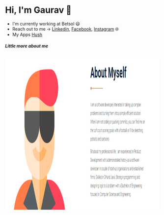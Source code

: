 # Hi, I'm Gaurav 👋

 - I'm currently working at Betsol :smiley: 
 - Reach out to me -> [Linkedin], [Facebook], [Instagram] :globe_with_meridians: 
 - My Apps [Hush]

##### Little more about me
<img src="https://github.com/gauravmadarkal/gauravmadarkal/blob/master/aboutme.PNG" width="1000" height="500">

   [Website]: <https://github.com/joemccann/dillinger>
   [Linkedin]: <https://www.linkedin.com/in/gaurav-madarkal-354b0b140/>
   [Facebook]: <https://www.facebook.com/gaurav.madarkal/t>
   [Instagram]: <https://www.instagram.com/gauravmadarkal//>
   [Hush]: <https://hushapps.in>
  
